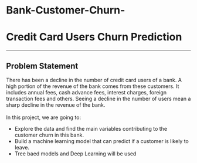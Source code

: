# Bank-Customer-Churn-
# Credit Card Users Churn Prediction

---
## Problem Statement
There has been a decline in the number of credit card users of a bank. A high portion of the revenue of the bank comes from these customers. It includes annual fees, cash advance fees, interest charges, foreign transaction fees and others. Seeing a decline in the number of users mean a sharp decline in the revenue of the bank.<br><br>
In this project, we are going to:<br>
- Explore the data and find the main variables contributing to the customer churn in this bank.
- Build a machine learning model that can predict if a customer is likely to leave.
- Tree baed models and Deep Learning will be used
